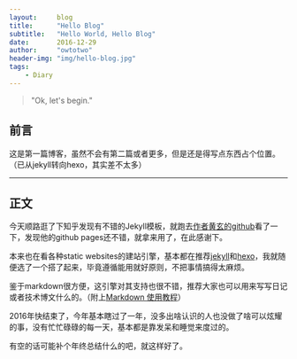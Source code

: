 ```yaml
---
layout:     blog
title:      "Hello Blog"
subtitle:   "Hello World, Hello Blog"
date:       2016-12-29
author:     "owtotwo"
header-img: "img/hello-blog.jpg"
tags:
    - Diary
---
```


> "Ok, let's begin."

## 前言

这是第一篇博客，虽然不会有第二篇或者更多，但是还是得写点东西占个位置。（已从jekyll转向hexo，其实差不太多）

---

## 正文

今天顺路逛了下知乎发现有不错的Jekyll模板，就跑去[作者黄玄的github](https://github.com/huxpro)看了一下，发现他的github pages还不错，就拿来用了，在此感谢下。

本来也在看各种static websites的建站引擎，基本都在推荐[jekyll](https://jekyllrb.com/)和[hexo](https://hexo.io/)，我就随便选了一个搭了起来，毕竟遵循能用就好原则，不把事情搞得太麻烦。

鉴于markdown很方便，这引擎对其支持也很不错，推荐大家也可以用来写写日记或者技术博文什么的。（附上[Markdown
使用教程][1]）  

2016年快结束了，今年基本瞎过了一年，没多出啥认识的人也没做了啥可以炫耀的事，没有忙忙碌碌的每一天，基本都是靠发呆和睡觉来度过的。

有空的话可能补个年终总结什么的吧，就这样好了。

[1]: http://www.appinn.com/markdown/basic.html  
